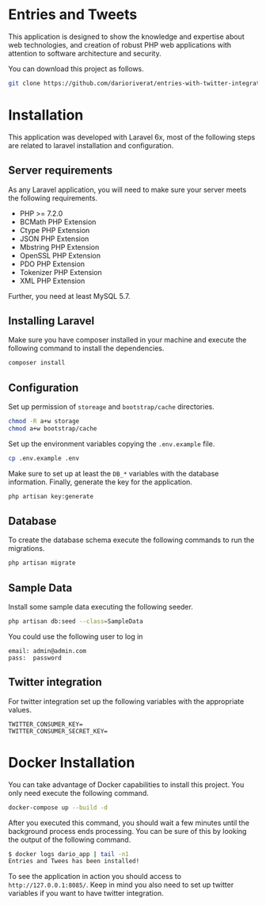 # Entries and Tweets

This application is designed to show the knowledge and expertise about web technologies,
and creation of robust PHP web applications with attention to software architecture and security.

You can download this project as follows.

```bash
git clone https://github.com/darioriverat/entries-with-twitter-integration
```

# Installation

This application was developed with Laravel 6x, most of the following steps are related to laravel
installation and configuration.

## Server requirements

As any Laravel application, you will need to make sure your server meets the following requirements.

- PHP >= 7.2.0
- BCMath PHP Extension
- Ctype PHP Extension
- JSON PHP Extension
- Mbstring PHP Extension
- OpenSSL PHP Extension
- PDO PHP Extension
- Tokenizer PHP Extension
- XML PHP Extension

Further, you need at least MySQL 5.7.

## Installing Laravel

Make sure you have composer installed in your machine and execute the following command to install the
dependencies.

```bash
composer install
```

## Configuration

Set up permission of `storeage` and `bootstrap/cache` directories.

```bash
chmod -R a+w storage
chmod a+w bootstrap/cache
```

Set up the environment variables copying the `.env.example` file.

```bash
cp .env.example .env
```

Make sure to set up at least the `DB_*` variables with the database information.
Finally, generate the key for the application.

```bash
php artisan key:generate
```

## Database

To create the database schema execute the following commands to run the migrations.

```bash
php artisan migrate
```

## Sample Data

Install some sample data executing the following seeder.

```bash
php artisan db:seed --class=SampleData
```

You could use the following user to log in

```text
email: admin@admin.com
pass:  password
```

## Twitter integration

For twitter integration set up the following variables with the appropriate values.

```properties
TWITTER_CONSUMER_KEY=
TWITTER_CONSUMER_SECRET_KEY=
```

# Docker Installation

You can take advantage of Docker capabilities to install this project. You only need execute the
following command.

```bash
docker-compose up --build -d
```

After you executed this command, you should wait a few minutes until the background process ends
processing. You can be sure of this by looking the output of the following command.

```bash
$ docker logs dario_app | tail -n1
Entries and Twees has been installed!
```

To see the application in action you should access to `http://127.0.0.1:8085/`. Keep in mind
you also need to set up twitter variables if you want to have twitter integration.
